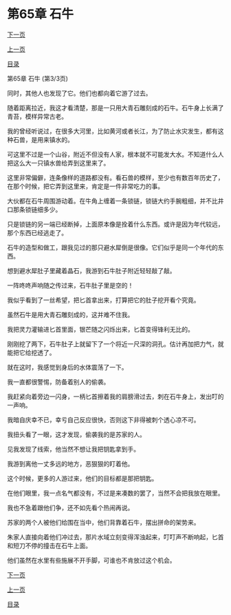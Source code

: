 <h1>第65章   石牛</h1>
            <div><p><a href="./195_%E7%AC%AC66%E7%AB%A0_%E5%8A%9F%E4%BA%8F%E4%B8%80%E7%AF%91.md">下一页</a></p><p><a href="./193_%E7%AC%AC65%E7%AB%A0_%E7%9F%B3%E7%89%9B.md">上一页</a></p><p><a href="../">目录</a></p></div>
            <div><p>第65章   石牛 (第3/3页)</p><p>同时，其他人也发现了它。他们也都向着它游了过去。</p><p>随着距离拉近，我这才看清楚，那是一只用大青石雕刻成的石牛。石牛身上长满了青苔，模样异常古老。</p><p>我的曾经听说过，在很多大河里，比如黄河或者长江，为了防止水灾发生，都有这种石兽，是用来镇水的。</p><p>可这里不过是一个山谷，附近不但没有人家，根本就不可能发大水。不知道什么人把这么大一只镇水兽给弄到这里来了。</p><p>这里非常偏僻，连条像样的道路都没有。看石兽的模样，至少也有数百年历史了，在那个时候，把它弄到这里来，肯定是一件非常吃力的事。</p><p>大伙都在石牛周围游动着。在牛角上缠着一条锁链，锁链大约手腕粗细，并不比井口那条锁链细多少。</p><p>只是锁链的另一端已经断掉，上面原本像是拴着什么东西。或许是因为年代较远，那个东西已经逃走了。</p><p>石牛的造型和做工，跟我见过的那只避水犀倒是很像。它们似乎是同一个年代的东西。</p><p>想到避水犀肚子里藏着晶石，我游到石牛肚子附近轻轻敲了敲。</p><p>一阵咚咚声响随之传过来，石牛肚子里是空的！</p><p>我似乎看到了一丝希望，把匕首拿出来，打算把它的肚子挖开看个究竟。</p><p>虽然石牛是用大青石雕刻成的，这并难不住我。</p><p>我把灵力灌输进匕首里面，银芒随之闪烁出来，匕首变得锋利无比的。</p><p>刚刚挖了两下，石牛肚子上就留下了一个将近一尺深的洞孔。估计再加把力气，就能把它给挖透了。</p><p>就在这时，我感觉到身后的水体震荡了一下。</p><p>我一直都很警惕，防备着别人的偷袭。</p><p>我赶紧向着旁边一闪身，一柄匕首擦着我的肩膀滑过去，刺在石牛身上，发出叮的一声响。</p><p>我暗自庆幸不已，幸亏自己反应很快，否则这下非得被刺个透心凉不可。</p><p>我扭头看了一眼，这才发现，偷袭我的是苏家的人。</p><p>见我发现了线索，他当然不想让我把钥匙拿到手。</p><p>我游到离他一丈多远的地方，恶狠狠的盯着他。</p><p>这个时候，更多的人游过来，他们的目标都是那把钥匙。</p><p>在他们眼里，我一点名气都没有，不过是来凑数的罢了，当然不会把我放在眼里。</p><p>我也不急着跟他们争，还不如先看个热闹再说。</p><p>苏家的两个人被他们给围在当中，他们背靠着石牛，摆出拼命的架势来。</p><p>朱家人直接向着他们冲过去，那片水域立刻变得浑浊起来，叮叮声不断响起，匕首和短刀不停的撞击在石牛上面。</p><p>他们虽然在水里有些施展不开手脚，可谁也不肯放过这个机会。</p></div>
            <div><p><a href="./195_%E7%AC%AC66%E7%AB%A0_%E5%8A%9F%E4%BA%8F%E4%B8%80%E7%AF%91.md">下一页</a></p><p><a href="./193_%E7%AC%AC65%E7%AB%A0_%E7%9F%B3%E7%89%9B.md">上一页</a></p><p><a href="../">目录</a></p></div>